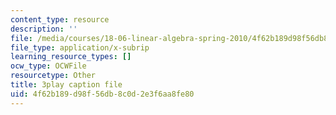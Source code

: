 ```yaml
---
content_type: resource
description: ''
file: /media/courses/18-06-linear-algebra-spring-2010/4f62b189d98f56db8c0d2e3f6aa8fe80_9Q1q7s1jTzU.vtt
file_type: application/x-subrip
learning_resource_types: []
ocw_type: OCWFile
resourcetype: Other
title: 3play caption file
uid: 4f62b189-d98f-56db-8c0d-2e3f6aa8fe80
---
```

